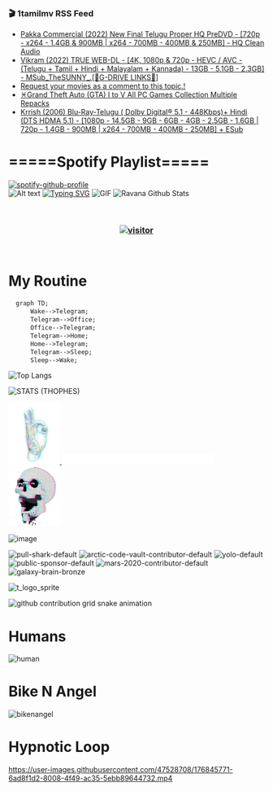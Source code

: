 ### 🎬 1tamilmv RSS Feed

<!-- BLOG-POST-LIST:START -->
- [Pakka Commercial &lpar;2022&rpar; New Final Telugu Proper HQ PreDVD - [720p - x264 - 1.4GB &amp; 900MB | x264 - 700MB - 400MB &amp; 250MB] - HQ Clean Audio](https://www.1tamilmv.click/index.php?/forums/topic/165413-pakka-commercial-2022-new-final-telugu-proper-hq-predvd-720p-x264-14gb-900mb-x264-700mb-400mb-250mb-hq-clean-audio/&do=findComment&comment=330493)
- [Vikram &lpar;2022&rpar; TRUE WEB-DL - [4K, 1080p &amp; 720p - HEVC / AVC - &lpar;Telugu + Tamil + Hindi + Malayalam + Kannada&rpar; - 13GB - 5.1GB - 2.3GB] - MSub_TheSUNNY_.[🔰G-DRIVE LINKS🔰]](https://www.1tamilmv.click/index.php?/forums/topic/165204-vikram-2022-true-web-dl-4k-1080p-720p-hevc-avc-telugu-tamil-hindi-malayalam-kannada-13gb-51gb-23gb-msub_thesunny_%F0%9F%94%B0g-drive-links%F0%9F%94%B0/&do=findComment&comment=330492)
- [Request your movies as a comment to this topic.!](https://www.1tamilmv.click/index.php?/forums/topic/79-request-your-movies-as-a-comment-to-this-topic/&do=findComment&comment=330491)
- [♓Grand Theft Auto &lpar;GTA&rpar; I to V All PC Games Collection Multiple Repacks](https://www.1tamilmv.click/index.php?/forums/topic/165412-%E2%99%93grand-theft-auto-gta-i-to-v-all-pc-games-collection-multiple-repacks/&do=findComment&comment=330490)
- [Krrish &lpar;2006&rpar; Blu-Ray-Telugu &lpar; Dolby Digital® 5.1 - 448Kbps&rpar;+ Hindi &lpar;DTS HDMA 5.1&rpar; - [1080p - 14.5GB - 9GB - 6GB - 4GB - 2.5GB - 1.6GB | 720p - 1.4GB - 900MB | x264 - 700MB - 400MB - 250MB] + ESub](https://www.1tamilmv.click/index.php?/forums/topic/104367-krrish-2006-blu-ray-telugu-dolby-digital%C2%AE-51-448kbps-hindi-dts-hdma-51-1080p-145gb-9gb-6gb-4gb-25gb-16gb-720p-14gb-900mb-x264-700mb-400mb-250mb-esub/&do=findComment&comment=330489)
<!-- BLOG-POST-LIST:END -->

# =====Spotify Playlist=====
[![spotify-github-profile](https://spotify-github-profile.vercel.app/api/view?uid=31rfzgmuvvewegdlxvlev4ynz4vu&cover_image=true&theme=default&bar_color=53b14f&bar_color_cover=true)](https://ravana69.github.io/rss)
</br>
![Alt text](https://spotify-recently-played-readme.vercel.app/api?user=31rfzgmuvvewegdlxvlev4ynz4vu)
[![Typing SVG](https://readme-typing-svg.herokuapp.com?color=%2336BCF7&center=true&vCenter=true&multiline=true&height=81&lines=I+AM+RAVANA;CONTACT+ME+ON+TELEGRAM%3A+%40R4V4N4)](https://git.io/typing-svg)
<img align="centre" height="400px" width="490px" alt="GIF" src="https://github.com/ravana69/ravana69/blob/master/rvm.gif" />
![Ravana Github Stats](https://github-readme-stats.vercel.app/api?username=ravana69&&show_icons=true&theme=radical)

<br />
<h3 align="center"> <a href="https://t.me/r4v4n4"><img src="https://profile-counter.glitch.me/ravana69/count.svg" alt="visitor" width="600"></a> </h3>
</br>

<H1>My Routine</H1>

```mermaid
  graph TD;
      Wake-->Telegram;
      Telegram-->Office;
      Office-->Telegram;
      Telegram-->Home;
      Home-->Telegram;
      Telegram-->Sleep;
      Sleep-->Wake;
```
![Top Langs](https://github-readme-stats.vercel.app/api/top-langs/?username=ravana69&&show_icons=true&theme=radical)

![STATS (THOPHES)](https://github-profile-trophy.vercel.app/?username=ravana69&theme=gruvbox&margin-w=10&margin-h=15&column=8)
<br />
<p align="left">
    <a href="#">
        <img width="20%" src="./assets/images/hand.gif" alt="" />
    </a>
    <a href="#">
        <img width="59%" src="./assets/images/spacer.png" alt="" >
    </a>
    <a href="#">
        <img width="20%" src="./assets/images/skull.gif" alt="" />
    </a>
</p>


![image](https://user-images.githubusercontent.com/47528708/175298537-0623dc00-7b1a-4ec1-b5b1-71768763a234.png)

<img width="148" alt="pull-shark-default" src="https://user-images.githubusercontent.com/47528708/176419715-70981865-4dc6-489a-8a1a-06842db67b15.gif"> <img width="148" alt="arctic-code-vault-contributor-default" src="https://user-images.githubusercontent.com/47528708/175267501-e1fbbb8f-c2b2-4882-b865-2ac4debef26c.png"> <img width="148" alt="yolo-default" src="https://user-images.githubusercontent.com/47528708/175267654-281a1880-1129-4b7b-bf2f-de5dd2bc5afa.png"> <img width="148" alt="public-sponsor-default" src="https://user-images.githubusercontent.com/47528708/175268448-2e78cc75-fb25-4d76-bd22-7df520446b45.png"> <img width="148" alt="mars-2020-contributor-default" src="https://user-images.githubusercontent.com/47528708/175268475-de6d987a-3be9-4353-86a5-23b422559355.png"> <img width="148" alt="galaxy-brain-bronze" src="https://user-images.githubusercontent.com/47528708/176419717-e2fdca8b-0fdc-47dd-9511-a7ff52178a33.gif">

![t_logo_sprite](https://user-images.githubusercontent.com/47528708/175293007-21ff1792-1fca-4be3-bcae-12fdc3aa414f.svg)

![github contribution grid snake animation](https://raw.githubusercontent.com/ravana69/ravana69/output/github-contribution-grid-snake-dark.svg#gh-dark-mode-only)

# Humans
<img width="170" alt="human" src="https://user-images.githubusercontent.com/47528708/176413829-c142d478-1c96-4c3c-a2a4-2dd35374c335.gif">

# Bike N Angel
<img width="170" alt="bikenangel" src="https://user-images.githubusercontent.com/47528708/176616968-3a44f91e-8016-477c-9bb5-c4689a1adbee.gif">

# Hypnotic Loop

https://user-images.githubusercontent.com/47528708/176845771-6ad8f1d2-8008-4f49-ac35-5ebb89644732.mp4


